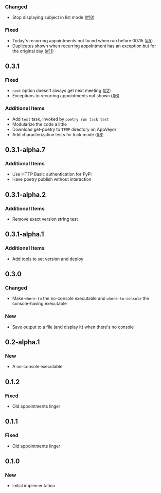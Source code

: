 ### Changed
- Stop displaying subject in list mode ([#10](https://github.com/blairconrad/where-to/pull/10))

### Fixed
- Today's recurring appointments not found when run before 00:15 ([#5](https://github.com/blairconrad/where-to/pull/5))
- Duplicates shown when recurring appointment has an exception but for the original day ([#11](https://github.com/blairconrad/where-to/pull/11))


## 0.3.1

### Fixed
- `next` option doesn't always get next meeting ([#2](https://github.com/blairconrad/where-to/pull/2))
- Exceptions to recurring appointments not shown ([#6](https://github.com/blairconrad/where-to/pull/6))

### Additional Items
- Add `test` task, invoked by `poetry run task test`
- Modularize the code a little
- Download get-poetry to `TEMP` directory on AppVeyor
- Add characterization tests for lock mode ([#8](https://github.com/blairconrad/where-to/pull/8))


## 0.3.1-alpha.7

### Additional Items
- Use HTTP Basic authentication for PyPi
- Have poetry publish without interaction


## 0.3.1-alpha.2

### Additional Items
- Remove exact version string test


## 0.3.1-alpha.1

### Additional Items
- Add tools to set version and deploy


## 0.3.0

### Changed
- Make `where-to` the no-console executable and `where-to-console` the
  console-having executable

### New
- Save output to a file (and display it) when there's no console


## 0.2-alpha.1

### New
- A no-console executable


## 0.1.2

### Fixed
- Old appointments linger


## 0.1.1

### Fixed
- Old appointments linger


## 0.1.0

### New
- Initial implementation
